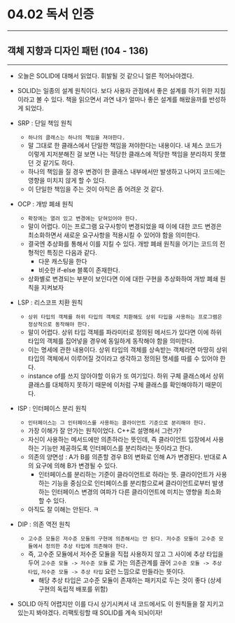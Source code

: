# 04.02 독서 인증

---
## 객체 지향과 디자인 패턴 (104 - 136)

---

- 오늘은 SOLID에 대해서 읽었다. 휘발될 것 같으니 얼른 적어놔야겠다.

- SOLID는 일종의 설계 원칙이다. 보다 사용자 관점에서 좋은 설계를 하기 위한 지침이라고 볼 수 있다. 책을 읽으면서 과연 내가 얼마나 좋은 설계를 해왔을까를 반성하게 되었다.

- SRP : 단일 책임 원칙
    - `하나의 클래스는 하나의 책임을 져야한다.`
    - 말 그대로 한 클래스에서 단일한 책임을 져야한다는 내용이다. 내 체스 코드가 이렇게 지저분해진 걸 보면 나는 적당한 클래스에 적당한 책임을 분리하지 못했던 것 같기도 하다.
    - 하나의 책임을 질 경우 변경이 한 클래스 내부에서만 발생하고 나머지 코드에는 영향을 미치지 않게 할 수 있다.
    - 이 단일한 책임을 주는 것이 아직은 좀 어려운 것 같다.

- OCP : 개방 폐쇄 원칙
    - `확장에는 열려 있고 변경에는 닫혀있어야 한다.`
    - 말이 어렵다. 이는 프로그램 요구사항이 변경되었을 때 이에 대한 코드 변경은 최소화하면서 새로운 요구사항을 적용시킬 수 있어야 함을 의미한다.
    - 결국엔 추상화를 통해서 이를 지킬 수 있다. 개방 폐쇄 원칙을 어기는 코드의 전형적인 특징은 다음과 같다.
        - 다운 캐스팅을 한다
        - 비슷한 if-else 블록이 존재한다.
    - 상화별로 변경되는 부분이 보인다면 이에 대한 구현을 추상화하여 개방 폐쇄 원칙을 지켜보자

- LSP : 리스코프 치환 원칙
    - `상위 타입의 객체를 하위 타입의 객체로 치환해도 상위 타입을 사용하는 프로그램은 정상적으로 동작해야 한다.`
    - 말이 어렵다. 상위 타입 객체를 파라미터로 정의된 메서드가 있다면 이에 하위 타입의 객체를 집어넣을 경우에 동일하게 동작해야 함을 의미한다.
    - 이는 명세에 관한 내용이다. 상위 타입의 객체를 상속받는 객체라면 마땅히 상위 타입의 객체에서 이루어질 것이라고 생각하고 정의된 명세를 따를 수 있어야 한다.
    - instance of를 쓰지 않아야할 이유가 또 여기있다. 하위 구체 클래스에서 상위 클래스를 대체하지 못하기 때문에 이처럼 구체 클래스를 확인해야하기 때문이다.

- ISP : 인터페이스 분리 원칙
    - `인터페이스는 그 인터페이스를 사용하는 클라이언트 기준으로 분리해야 한다.`
    - 가장 이해가 잘 안가는 원칙이었다. C++로 설명해서 그런가?
    - 자신이 사용하는 메서드에만 의존하라는 뜻인데, 즉 클라이언트 입장에서 사용하는 기능만 제공하도록 인터페이스를 분리하라는 뜻이라고 한다.
    - 의존의 양면성 : A가 B를 의존할 경우 B의 변화로 인해 A가 변경된다. 반대로 A의 요구에 의해 B가 변경될 수 있다.
        - 인터페이스를 분리하는 기준이 클라이언트로 하라는 뜻. 클라이언트가 사용하는 기능을 중심으로 인터페이스를 분리함으로써 클라이언트로부터 발생하는 인터페이스 변경의 여파가 다른 클라이언트에 미치는 영향을 최소화 할 수 있다.    
    - 아직도 잘 이해는 안된다. ㅋ

- DIP : 의존 역전 원칙
    - `고수준 모듈은 저수준 모듈의 구현에 의존해서는 안 된다. 저수준 모듈이 고수준 모듈에서 정의한 추상 타입에 의존해야 한다.`
    - 즉, 고수준 모듈에서 저수준 모듈을 직접 사용하지 않고 그 사이에 추상 타입을 두어 `고수준 모듈 -> 저수준 모듈` 로 가는 의존관계를 끊어 `고수준 모듈 -> 추상 타입`, `저수준 모듈 -> 추상 타입` 요런 느낌으로 만들라는 뜻이다.
        - 해당 추상 타입은 고수준 모듈이 존재하는 패키지로 두는 것이 좋다 (상세 구현의 독립적 배포를 위함)

- SOLID 아직 어렵지만 이를 다시 상기시켜서 내 코드에서도 이 원칙들을 잘 지키고 있는지 봐야겠다. 리팩토링할 때 SOLID를 계속 되뇌이자!

